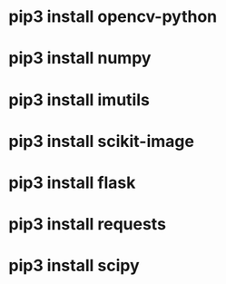 # pip3 install opencv-python
# pip3 install numpy
# pip3 install imutils
# pip3 install scikit-image
# pip3 install flask
# pip3 install requests
# pip3 install scipy